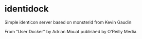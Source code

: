 identidock
==========

Simple identicon server based on monsterid from Kevin Gaudin

From "User Docker" by Adrian Mouat published by O'Reilly Media.